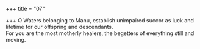 +++
title = "07"

+++
O Waters belonging to Manu, establish unimpaired succor as luck and  lifetime for our offspring and descendants.  
For you are the most motherly healers, the begetters of everything still  and moving.  